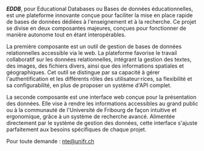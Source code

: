 ***EDDB***, pour Educational Databases ou Bases de données éducationnelles, est une plateforme innovante conçue pour faciliter la mise en place rapide de bases de données dédiées à l'enseignement et à la recherche. Ce projet se divise en deux composantes majeures, conçues pour fonctionner de manière autonome tout en étant interopérables.

La première composante est un outil de gestion de bases de données relationnelles accessible via le web. La plateforme favorise le travail collaboratif sur les données relationnelles, intégrant la gestion des textes, des images, des fichiers divers, ainsi que des informations spatiales et géographiques. Cet outil se distingue par sa capacité à gérer l'authentification et les différents rôles des utilisateur·rices, sa flexibilité et sa configurabilité, en plus de proposer un système d'API complet.

La seconde composante est une interface web conçue pour la présentation des données. Elle vise à rendre les informations accessibles au grand public ou à la communauté de l'Université de Fribourg de façon intuitive et ergonomique, grâce à un système de recherche avancé. Alimentée directement par le système de gestion des données, cette interface s'ajuste parfaitement aux besoins spécifiques de chaque projet.

Pour toute demande : [nte@unifr.ch](mailto:nte@unifr.ch)
